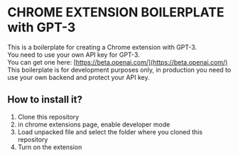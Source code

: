 # CHROME EXTENSION BOILERPLATE with GPT-3

This is a boilerplate for creating a Chrome extension with GPT-3.  
You need to use your own API key for GPT-3.  
You can get one here: [https://beta.openai.com/](https://beta.openai.com/)  
This boilerplate is for development purposes only, in production you need to use your own backend and protect your API key.

## How to install it?  

1. Clone this repository
2. in chrome extensions page, enable developer mode
3. Load unpacked file and select the folder where you cloned this repository
4. Turn on the extension
